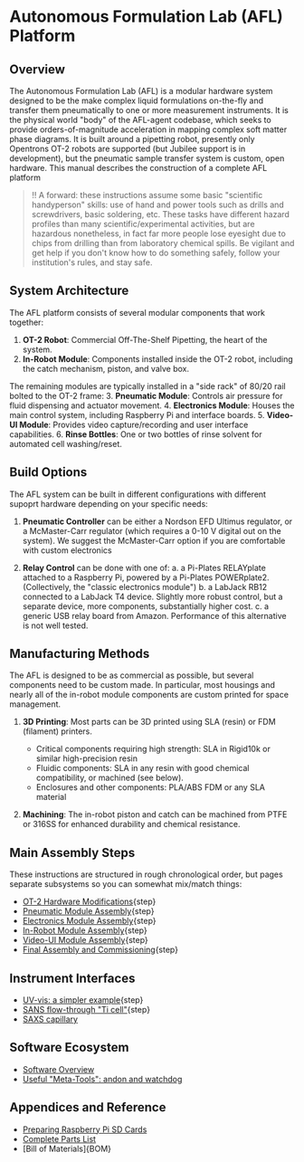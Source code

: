 # Autonomous Formulation Lab (AFL) Platform

## Overview

The Autonomous Formulation Lab (AFL) is a modular hardware system designed to be the make complex liquid formulations on-the-fly and transfer them pneumatically to one or more measurement instruments.  It is the physical world "body" of the AFL-agent codebase, which seeks to provide orders-of-magnitude acceleration in mapping complex soft matter phase diagrams. It is built around a pipetting robot, presently only Opentrons OT-2 robots are supported (but Jubilee support is in development), but the pneumatic sample transfer system is custom, open hardware.  This manual describes the construction of a complete AFL platform

>!! A forward: these instructions assume some basic "scientific handyperson" skills: use of hand and power tools such as drills and screwdrivers, basic soldering, etc. These tasks have different hazard profiles than many scientific/experimental activities, but are hazardous nonetheless, in fact far more people lose eyesight due to chips from drilling than from laboratory chemical spills. Be vigilant and get help if you don't know how to do something safely, follow your institution's rules, and stay safe.

## System Architecture

The AFL platform consists of several modular components that work together:

1. **OT-2 Robot**: Commercial Off-The-Shelf Pipetting, the heart of the system.
2. **In-Robot Module**: Components installed inside the OT-2 robot, including the catch mechanism, piston, and valve box.

The remaining modules are typically installed in a "side rack" of 80/20 rail bolted to the OT-2 frame:
3. **Pneumatic Module**: Controls air pressure for fluid dispensing and actuator movement.
4. **Electronics Module**: Houses the main control system, including Raspberry Pi and interface boards.
5. **Video-UI Module**: Provides video capture/recording and user interface capabilities.
6. **Rinse Bottles**: One or two bottles of rinse solvent for automated cell washing/reset.

## Build Options

The AFL system can be built in different configurations with different supoprt hardware depending on your specific needs:

1. **Pneumatic Controller** can be either a Nordson EFD Ultimus regulator, or a McMaster-Carr regulator (which requires a 0-10 V digital out on the system).  We suggest the McMaster-Carr option if you are comfortable with custom electronics

2. **Relay Control** can be done with one of: 
a. a Pi-Plates RELAYplate attached to a Raspberry Pi, powered by a Pi-Plates POWERplate2.  (Collectively, the "classic electronics module")
b. a LabJack RB12 connected to a LabJack T4 device.  Slightly more robust control, but a separate device, more components, substantially higher cost.
c. a generic USB relay board from Amazon.  Performance of this alternative is not well tested.


## Manufacturing Methods

The AFL is designed to be as commercial as possible, but several components need to be custom made.  In particular, most housings and nearly all of the in-robot module components are custom printed for space management.
1. **3D Printing**: Most parts can be 3D printed using SLA (resin) or FDM (filament) printers.
   - Critical components requiring high strength: SLA in Rigid10k or similar high-precision resin
   - Fluidic components: SLA in any resin with good chemical compatibility, or machined (see below).
   - Enclosures and other components: PLA/ABS FDM or any SLA material

2. **Machining**: The in-robot piston and catch can be machined from PTFE or 316SS for enhanced durability and chemical resistance.


## Main Assembly Steps

These instructions are structured in rough chronological order, but pages separate subsystems so you can somewhat mix/match things:

* [OT-2 Hardware Modifications](OT-2HardwareModifications.md){step}
* [Pneumatic Module Assembly](PneumaticModule.md){step}
* [Electronics Module Assembly](ElectronicsModule.md){step}
* [In-Robot Module Assembly](InRobotModule.md){step}
* [Video-UI Module Assembly](VideoUIModule.md){step}
* [Final Assembly and Commissioning](FinalAssembly.md){step}

## Instrument Interfaces
* [UV-vis: a simpler example](UVvisCell.md){step}
* [SANS flow-through "Ti cell"](SANScell.md){step}
* [SAXS capillary](SAXScell.md)

## Software Ecosystem
* [Software Overview](software.md)
* [Useful "Meta-Tools": andon and watchdog](metatools.md)

## Appendices and Reference

* [Preparing Raspberry Pi SD Cards](PrepareRaspberryPis.md)
* [Complete Parts List](Parts.yaml)
* [Bill of Materials]{BOM}